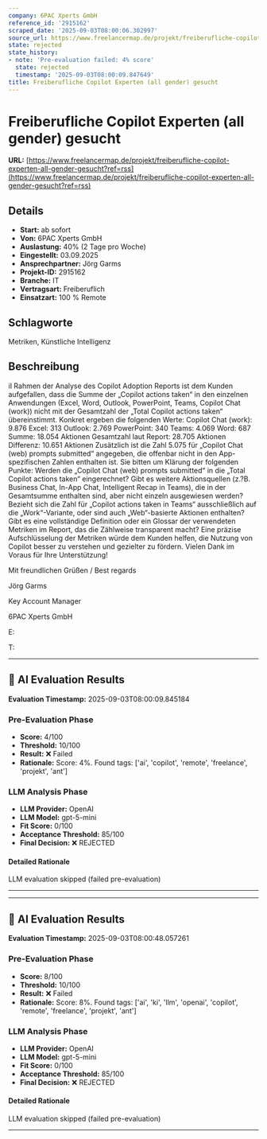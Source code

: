 ```yaml
---
company: 6PAC Xperts GmbH
reference_id: '2915162'
scraped_date: '2025-09-03T08:00:06.302997'
source_url: https://www.freelancermap.de/projekt/freiberufliche-copilot-experten-all-gender-gesucht?ref=rss
state: rejected
state_history:
- note: 'Pre-evaluation failed: 4% score'
  state: rejected
  timestamp: '2025-09-03T08:00:09.847649'
title: Freiberufliche Copilot Experten (all gender) gesucht
---
```



# Freiberufliche Copilot Experten (all gender) gesucht
**URL:** [https://www.freelancermap.de/projekt/freiberufliche-copilot-experten-all-gender-gesucht?ref=rss](https://www.freelancermap.de/projekt/freiberufliche-copilot-experten-all-gender-gesucht?ref=rss)
## Details
- **Start:** ab sofort
- **Von:** 6PAC Xperts GmbH
- **Auslastung:** 40% (2 Tage pro Woche)
- **Eingestellt:** 03.09.2025
- **Ansprechpartner:** Jörg Garms
- **Projekt-ID:** 2915162
- **Branche:** IT
- **Vertragsart:** Freiberuflich
- **Einsatzart:** 100
                                                % Remote

## Schlagworte
Metriken, Künstliche Intelligenz

## Beschreibung
iI Rahmen der Analyse des Copilot Adoption Reports ist dem Kunden aufgefallen, dass die Summe der „Copilot actions taken“ in den einzelnen Anwendungen (Excel, Word, Outlook, PowerPoint, Teams, Copilot Chat (work)) nicht mit der Gesamtzahl der „Total Copilot actions taken“ übereinstimmt.
Konkret ergeben die folgenden Werte:
Copilot Chat (work): 9.876
Excel: 313
Outlook: 2.769
PowerPoint: 340
Teams: 4.069
Word: 687
Summe: 18.054 Aktionen
Gesamtzahl laut Report: 28.705 Aktionen
Differenz: 10.651 Aktionen
Zusätzlich ist die Zahl 5.075 für „Copilot Chat (web) prompts submitted“ angegeben, die offenbar nicht in den App-spezifischen Zahlen enthalten ist.
Sie bitten um Klärung der folgenden Punkte:
Werden die „Copilot Chat (web) prompts submitted“ in die „Total Copilot actions taken“ eingerechnet?
Gibt es weitere Aktionsquellen (z.?B. Business Chat, In-App Chat, Intelligent Recap in Teams), die in der Gesamtsumme enthalten sind, aber nicht einzeln ausgewiesen werden?
Bezieht sich die Zahl für „Copilot actions taken in Teams“ ausschließlich auf die „Work“-Variante, oder sind auch „Web“-basierte Aktionen enthalten?
Gibt es eine vollständige Definition oder ein Glossar der verwendeten Metriken im Report, das die Zählweise transparent macht?
Eine präzise Aufschlüsselung der Metriken würde dem Kunden helfen, die Nutzung von Copilot besser zu verstehen und gezielter zu fördern.
Vielen Dank im Voraus für Ihre Unterstützung!

Mit freundlichen Grüßen / Best regards

Jörg Garms

Key Account Manager

6PAC Xperts GmbH

E:

T:

---

## 🤖 AI Evaluation Results

**Evaluation Timestamp:** 2025-09-03T08:00:09.845184

### Pre-Evaluation Phase
- **Score:** 4/100
- **Threshold:** 10/100
- **Result:** ❌ Failed
- **Rationale:** Score: 4%. Found tags: ['ai', 'copilot', 'remote', 'freelance', 'projekt', 'ant']

### LLM Analysis Phase
- **LLM Provider:** OpenAI
- **LLM Model:** gpt-5-mini
- **Fit Score:** 0/100
- **Acceptance Threshold:** 85/100
- **Final Decision:** ❌ REJECTED

#### Detailed Rationale
LLM evaluation skipped (failed pre-evaluation)

---


---

## 🤖 AI Evaluation Results

**Evaluation Timestamp:** 2025-09-03T08:00:48.057261

### Pre-Evaluation Phase
- **Score:** 8/100
- **Threshold:** 10/100
- **Result:** ❌ Failed
- **Rationale:** Score: 8%. Found tags: ['ai', 'ki', 'llm', 'openai', 'copilot', 'remote', 'freelance', 'projekt', 'ant']

### LLM Analysis Phase
- **LLM Provider:** OpenAI
- **LLM Model:** gpt-5-mini
- **Fit Score:** 0/100
- **Acceptance Threshold:** 85/100
- **Final Decision:** ❌ REJECTED

#### Detailed Rationale
LLM evaluation skipped (failed pre-evaluation)

---
